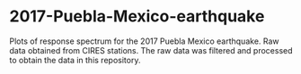 # 2017-Puebla-Mexico-earthquake
Plots of response spectrum for the 2017 Puebla Mexico earthquake. 
Raw data obtained from CIRES stations.
The raw data was filtered and processed to obtain the data in this repository.
